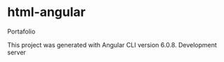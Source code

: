 # html-angular
Portafolio

This project was generated with Angular CLI version 6.0.8.
Development server
